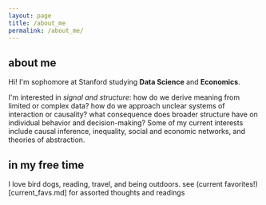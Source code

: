 ```yaml
---
layout: page
title: /about_me
permalink: /about_me/
---
```

## about me
Hi! I'm sophomore at Stanford studying **Data Science** and **Economics**. 

I'm interested in *signal and structure*: how do we derive meaning from limited or complex data? how do we approach unclear systems of interaction or causality? what consequence does broader structure have on individual behavior and decision-making? Some of my current interests include causal inference, inequality, social and economic networks, and theories of abstraction.

## in my free time
I love bird dogs, reading, travel, and being outdoors. see (current favorites!)[current_favs.md] for assorted thoughts and readings

